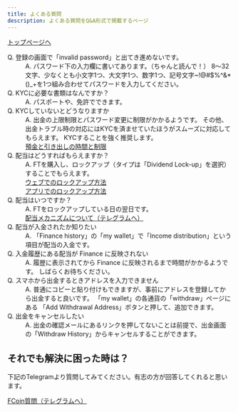 ```yaml
---
title: よくある質問
description: よくある質問をQ&A形式で掲載するページ
---
```


[トップページへ](./)


<dl>
    <dt>
        Q. 登録の画面で「invalid password」と出てき進めないです。
    </dt>
    <dd>
        A. パスワード下の入力欄に書いてあります。（ちゃんと読んで！）
        8～32文字、少なくとも小文字1つ、大文字1つ、数字1つ、記号文字~!@#$%^&*()_+を1つ組み合わせてパスワードを入力してください。
    </dd>
    <dt>
        Q. KYCに必要な書類はなんですか？
    </dt>
    <dd>
        A. パスポートや、免許でできます。
    </dd>
    <dt>
        Q. KYCしていないとどうなりますか
    </dt>
    <dd>
       A. 出金の上限制限とパスワード変更に制限がかかるようです。
       その他、出金トラブル時の対応にはKYCを済ませていたほうがスムーズに対応してもらえます。
       KYCすることを強く推奨します。<br>
       <a href="https://support.fcoin.com/hc/en-us/articles/360003738993-Deposit-and-Withdrawal-Time-and-Limits" target="_brank">
           預金と引き出しの時間と制限
       </a>
    </dd>
    <dt>
        Q. 配当はどうすればもらえますか？
    </dt>
    <dd>
        A. FTを購入し、ロックアップ（タイプは「Dividend Lock-up」を選択）することでもらえます。<br>
        <a href="https://www.ftfan.org/forum.php?mod=viewthread&tid=2050&extra=page%3D1%26filter%3Dtypeid%26typeid%3D59&_dsign=ddcb41d2" target="_brank">
            ウェブでのロックアップ方法
        </a><br>
        <a href="https://www.ftfan.org/forum.php?mod=viewthread&tid=2046&extra=page%3D1%26filter%3Dtypeid%26typeid%3D59&_dsign=28f60eac" target="_brank">
            アプリでのロックアップ方法
        </a>
    </dd>
    <dt>
        Q. 配当はいつですか？ 
    </dt>
    <dd>
        A. FTをロックアップしている日の翌日です。<br>
        <a href="https://t.me/fcoinfanjapanese/519" target="_brank">
            配当メカニズムについて（テレグラムへ）
        </a>
    </dd>
    <dt>
        Q. 配当が入金されたか知りたい
    </dt>
    <dd>
        A. 「Finance history」の「my wallet」で「Income distribution」という項目が配当の入金です。
    </dd>
    <dt>
        Q. 入金履歴にある配当が Finance に反映されない
    </dt>
    <dd>
        A. 履歴に表示されてから Finance に反映されるまで時間がかかるようです。
        しばらくお待ちください。
    </dd>
    <dt>
        Q. スマホから出金するときアドレスを入力できません
    </dt>
    <dd>
        A. 普通にコピーと貼り付けもできますが、事前にアドレスを登録してから出金すると良いです。
        「my wallet」の各通貨の「withdraw」ページにある 「Add Withdrawal Address」ボタンと押して、追加できます。
    </dd>
    <dt>
        Q. 出金をキャンセルしたい
    </dt>
    <dd>
        A. 出金の確認メールにあるリンクを押してないことは前提で、出金画面の「Withdraw History」からキャンセルすることができます。
    </dd>
</dl>

## それでも解決に困った時は？

下記のTelegramより質問してみてください。有志の方が回答してくれると思います。 

<a href="https://t.me/joinchat/H6Li9VMbf4A0XPt6DeJgVA" target="_brank">
    FCoin質問（テレグラムへ）
</a>



